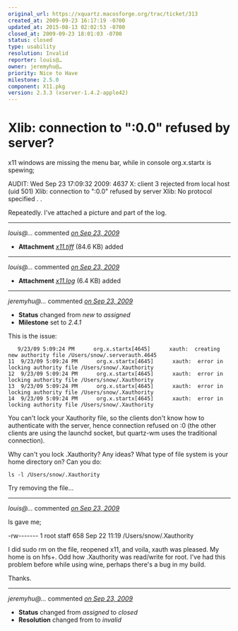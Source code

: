 ```yaml
---
original_url: https://xquartz.macosforge.org/trac/ticket/313
created_at: 2009-09-23 16:17:19 -0700
updated_at: 2015-08-13 02:02:53 -0700
closed_at: 2009-09-23 18:01:03 -0700
status: closed
type: usability
resolution: Invalid
reporter: louis@…
owner: jeremyhu@…
priority: Nice to Have
milestone: 2.5.0
component: X11.pkg
version: 2.3.3 (xserver-1.4.2-apple42)
---
```


Xlib: connection to ":0.0" refused by server?
=============================================


x11 windows are missing the menu bar, while in console org.x.startx is spewing;

AUDIT: Wed Sep 23 17:09:32 2009: 4637 X: client 3 rejected from local host (uid 501)
Xlib: connection to ":0.0" refused by server
Xlib: No protocol specified
.
.

Repeatedly. I've attached a picture and part of the log.



---

*louis@…* commented *[on Sep 23, 2009](https://xquartz.macosforge.org/trac/attachment/ticket/313/x11.tiff "September 23, 2009 at 4:17 PM PDT")*

-   **Attachment** *[x11.tiff](../attachment/ticket/313/x11.tiff)* (84.6 KB) added



---

*louis@…* commented *[on Sep 23, 2009](https://xquartz.macosforge.org/trac/attachment/ticket/313/x11.log "September 23, 2009 at 4:17 PM PDT")*

-   **Attachment** *[x11.log](../attachment/ticket/313/x11.log)* (6.4 KB) added



---

*jeremyhu@…* commented *[on Sep 23, 2009](https://xquartz.macosforge.org/trac/ticket/313#comment:1 "September 23, 2009 at 4:47 PM PDT")*

-   **Status** changed from *new* to *assigned*
-   **Milestone** set to *2.4.1*

This is the issue:

       9/23/09 5:09:24 PM      org.x.startx[4645]      xauth:  creating new authority file /Users/snow/.serverauth.4645
    11  9/23/09 5:09:24 PM      org.x.startx[4645]      xauth:  error in locking authority file /Users/snow/.Xauthority
    12  9/23/09 5:09:24 PM      org.x.startx[4645]      xauth:  error in locking authority file /Users/snow/.Xauthority
    13  9/23/09 5:09:24 PM      org.x.startx[4645]      xauth:  error in locking authority file /Users/snow/.Xauthority
    14  9/23/09 5:09:24 PM      org.x.startx[4645]      xauth:  error in locking authority file /Users/snow/.Xauthority

You can't lock your Xauthority file, so the clients don't know how to authenticate with the server, hence connection refused on :0 (the other clients are using the launchd socket, but quartz-wm uses the traditional connection).

Why can't you lock .Xauthority? Any ideas? What type of file system is your home directory on? Can you do:

    ls -l /Users/snow/.Xauthority

Try removing the file...



---

*louis@…* commented *[on Sep 23, 2009](https://xquartz.macosforge.org/trac/ticket/313#comment:2 "September 23, 2009 at 5:46 PM PDT")*

ls gave me;

-rw------- 1 root staff 658 Sep 22 11:19 /Users/snow/.Xauthority

I did sudo rm on the file, reopened x11, and voila, xauth was pleased. My home is on hfs+. Odd how .Xauthority was read/write for root. I've had this problem before while using wine, perhaps there's a bug in my build.

Thanks.



---

*jeremyhu@…* commented *[on Sep 23, 2009](https://xquartz.macosforge.org/trac/ticket/313#comment:3 "September 23, 2009 at 6:01 PM PDT")*

-   **Status** changed from *assigned* to *closed*
-   **Resolution** changed from to *invalid*



